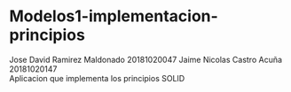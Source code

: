 # Modelos1-implementacion-principios
Jose David Ramirez Maldonado 20181020047 
Jaime Nicolas Castro Acuña 20181020147  
Aplicacion que implementa los principios SOLID
